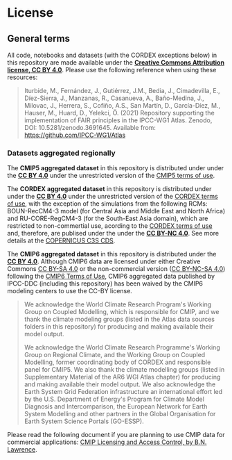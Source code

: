 # License

## General terms

All code, notebooks and datasets (with the CORDEX exceptions below) in this repository are
made available under the **[Creative Commons Attribution
license, CC BY 4.0](https://creativecommons.org/licenses/by/4.0/legalcode)**. Please use the following reference when using these resources:

> Iturbide, M., Fernández, J., Gutiérrez, J.M., Bedia, J., Cimadevilla, E., Díez-Sierra, J., Manzanas, R., Casanueva, A., Baño-Medina, J., Milovac, J., Herrera, S., Cofiño, A.S., San Martín, D., García-Díez, M., Hauser, M., Huard, D., Yelekci, Ö. (2021) Repository supporting the implementation of FAIR principles in the IPCC-WG1 Atlas. Zenodo, DOI: 10.5281/zenodo.3691645. Available from: https://github.com/IPCC-WG1/Atlas 

### Datasets aggregated regionally

The **CMIP5 aggregated dataset** in this repository is distributed under under the **[CC BY 4.0](https://creativecommons.org/licenses/by/4.0)** under the unrestricted version of the [CMIP5 terms of use](https://pcmdi.llnl.gov/mips/cmip5/terms-of-use.html). 

The **CORDEX aggregated dataset** in this repository is distributed under under the **[CC BY 4.0](https://creativecommons.org/licenses/by/4.0)** under the unrestricted version of the [CORDEX terms of use](http://is-enes-data.github.io/cordex_terms_of_use.pdf), with the exception of the simulations from the following RCMs: BOUN-RecCM4-3 model (for Central Asia and Middle East and North Africa) and RU-CORE-RegCM4-3 (for the South-East Asia domain), which are restricted to non-commertial use, acording to the [CORDEX terms of use](http://is-enes-data.github.io/cordex_terms_of_use.pdf) and, therefore, are publised under the under the **[CC BY-NC 4.0](https://creativecommons.org/licenses/by-nc/4.0)**. See more details at the [COPERNICUS C3S CDS](https://cds.climate.copernicus.eu/cdsapp#!/dataset/projections-cordex-domains-single-levels?tab=overview).

The **CMIP6 aggregated dataset** in this repository  is distributed under the **[CC BY 4.0](https://creativecommons.org/licenses/by/4.0)**. Although CMIP6 data are licensed under either Creative Commons [CC BY-SA 4.0](https://creativecommons.org/licenses/by-sa/4.0) or the non-commercial version ([CC BY-NC-SA 4.0](https://creativecommons.org/licenses/by-nc-sa/4.0/)) following the [CMIP6 Terms of Use](https://pcmdi.llnl.gov/CMIP6/TermsOfUse), CMIP6 aggregated data published by IPCC-DDC (including this repository) has been waived by the CMIP6 modeling centers to use the CC-BY license. 

>    We acknowledge the World Climate Research Program's Working Group on 
    Coupled Modelling, which is responsible for CMIP, and we thank the 
    climate modeling groups (listed in the Atlas data sources folders in this 
    repository) for producing and making available their model output. 
>    
>    We acknowledge the World Climate Research Programme's Working Group on 
    Regional Climate, and the Working Group on Coupled Modelling, former coordinating 
    body of CORDEX and responsible panel for CMIP5. We also thank the climate modelling 
    groups (listed in Supplementary Material of the AR6 WGI Atlas chapter) for producing 
    and making available their model output. We also acknowledge the Earth System Grid 
    Federation infrastructure an international effort led by the U.S. Department of Energy's 
    Program for Climate Model Diagnosis and Intercomparison, the European Network for Earth 
    System Modelling and other partners in the Global Organisation for 
    Earth System Science Portals (GO-ESSP).
   
Please read the following document if you are planning to use CMIP data for commercial applications: [CMIP Licensing and Access Control, by B.N. Lawrence](https://database.sirma-project.eu/csv_models/D.SIRMA-WP4-4.2-C5.L.pdf).
